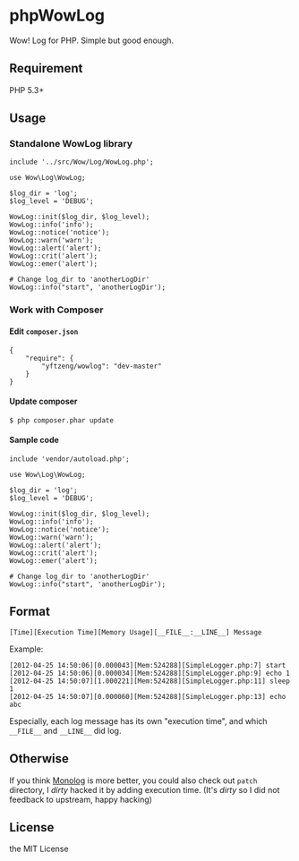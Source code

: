 # phpWowLog

Wow! Log for PHP. Simple but good enough.

## Requirement

PHP 5.3+

## Usage

### Standalone WowLog library

```
include '../src/Wow/Log/WowLog.php';

use Wow\Log\WowLog;

$log_dir = 'log';
$log_level = 'DEBUG';

WowLog::init($log_dir, $log_level);
WowLog::info('info');
WowLog::notice('notice');
WowLog::warn('warn');
WowLog::alert('alert');
WowLog::crit('alert');
WowLog::emer('alert');

# Change log_dir to 'anotherLogDir'
WowLog::info("start", 'anotherLogDir');
```

### Work with Composer

#### Edit `composer.json`

```
{
    "require": {
        "yftzeng/wowlog": "dev-master"
    }
}
```

#### Update composer

```
$ php composer.phar update
```

#### Sample code
```
include 'vendor/autoload.php';

use Wow\Log\WowLog;

$log_dir = 'log';
$log_level = 'DEBUG';

WowLog::init($log_dir, $log_level);
WowLog::info('info');
WowLog::notice('notice');
WowLog::warn('warn');
WowLog::alert('alert');
WowLog::crit('alert');
WowLog::emer('alert');

# Change log_dir to 'anotherLogDir'
WowLog::info("start", 'anotherLogDir');
```

## Format

```
[Time][Execution Time][Memory Usage][__FILE__:__LINE__] Message
```

Example:

```
[2012-04-25 14:50:06][0.000043][Mem:524288][SimpleLogger.php:7] start
[2012-04-25 14:50:06][0.000034][Mem:524288][SimpleLogger.php:9] echo 1
[2012-04-25 14:50:07][1.000221][Mem:524288][SimpleLogger.php:11] sleep 1
[2012-04-25 14:50:07][0.000060][Mem:524288][SimpleLogger.php:13] echo abc
```

Especially, each log message has its own "execution time", and which `__FILE__` and `__LINE__` did log.

## Otherwise

If you think [Monolog](https://github.com/Seldaek/monolog) is more better, you could also check out `patch` directory, I *dirty* hacked it by adding execution time. (It's *dirty* so I did not feedback to upstream, happy hacking)

## License

the MIT License
